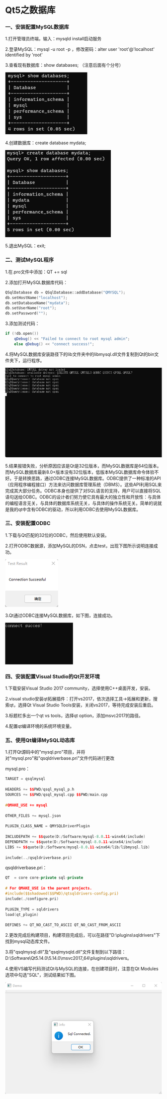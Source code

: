# Qt5之数据库

### 一、安装配置MySQL数据库

1.打开管理员终端，输入：mysqld install启动服务

2.登录MySQL：mysql -u root -p ，修改密码：alter user 'root'@'localhost' identified by 'root'

3.查看现有数据库：show databases; （注意后面有个分号）

![](images/01.png)

4.创建数据库：create database mydata;

![](images/02.png)

5.退出MySQL：exit;



### 二、测试MySQL程序

1.在.pro文件中添加：QT += sql

2.添加打开MySQL数据库代码：

```c++
QSqlDatabase db = QSqlDatabase::addDatabase("QMYSQL");
db.setHostName("localhost");
db.setDatabaseName("mydata");
db.setUserName("root");
db.setPassword("");
```

3.添加测试代码：

```C++
if (!db.open())
	qDebug() << "Failed to connect to root mysql admin";
    else qDebug() << "connect success!";
```

4.将MySQL数据库安装路径下的lib文件夹中的libmysql.dll文件复制到Qt的bin文件夹下，运行程序。

![](images/03.png)

5.结果报错失败，分析原因应该是Qt是32位版本，而MySQL数据库是64位版本。而MySQL数据库最新8.0+版本没有32位版本，低版本MySQL数据库命令体验不好。于是转换思路，通过ODBC连接MySQL数据库。ODBC提供了一种标准的API（应用程序编程接口）方法来访问数据库管理系统（DBMS）。这些API利用SQL来完成其大部分任务。ODBC本身也提供了对SQL语言的支持，用户可以直接将SQL语句送给ODBC。ODBC的设计者们努力使它具有最大的独立性和开放性：与具体的编程语言无关，与具体的数据库系统无关，与具体的操作系统无关。简单的说就是我的qt中含有ODBC的驱动，所以利用ODBC去使用MySQL数据库。

### 三、安装配置ODBC

1.下载与Qt匹配的32位的ODBC，然后使用默认安装。

2.打开ODBC数据源，添加MySQL的DSN，点击test，出现下图所示说明连接成功。

![](images/05.png)

3.Qt通过ODBC连接MySQL数据库，如下图，连接成功。

![](images/04.png)

### 四、安装配置Visual Studio的Qt开发环境

1.下载安装Visual Studio 2017 community，选择使用C++桌面开发，安装。

2.visual studio安装qt拓展插件：打开vs2017，依次选择工具->拓展和更新，搜索qt，选择Qt Visual Studio Tools安装，关闭vs2017，等待完成安装后重启。

3.标题栏多出一个qt vs tools，选择qt option，添加msvc2017的路径。

4.配置qt编译环境的系统环境变量。

### 五、使用Qt编译MySQL动态库

1.打开Qt源码中的"mysql.pro"项目，并将对"mysql.pro"和"qsqldriverbase.pri"文件代码进行更改

mysql.pro：

```C++
TARGET = qsqlmysql

HEADERS += $$PWD/qsql_mysql_p.h
SOURCES += $$PWD/qsql_mysql.cpp $$PWD/main.cpp

#QMAKE_USE += mysql

OTHER_FILES += mysql.json

PLUGIN_CLASS_NAME = QMYSQLDriverPlugin

INCLUDEPATH += $$quote(D:/Software/mysql-8.0.11-winx64/include)
DEPENDPATH += $$quote(D:/Software/mysql-8.0.11-winx64/include)
LIBS += $$quote(D:/Software/mysql-8.0.11-winx64/lib/libmysql.lib)

include(../qsqldriverbase.pri)

```

qsqldriverbase.pri：

```C++
QT  = core core-private sql-private

# For QMAKE_USE in the parent projects.
#include($$shadowed($$PWD)/qtsqldrivers-config.pri)
include(./configure.pri)

PLUGIN_TYPE = sqldrivers
load(qt_plugin)

DEFINES += QT_NO_CAST_TO_ASCII QT_NO_CAST_FROM_ASCII

```

2.更改完成后构建项目，构建项目完成后，可以在路径"D:\plugins\sqldrivers"下找到mysql动态库文件。

3.将"qsqlmysql.dll"及"qsqlmysqld.dll"文件复制到以下路径：D:\Software\Qt5.14.0\5.14.0\msvc2017_64\plugins\sqldrivers。

4.使用VS编写代码测试Qt与MySQL的连接，在创建项目时，注意在Qt Modules选项中勾选"SQL"，测试结果如下图。

![](images/07.png)

